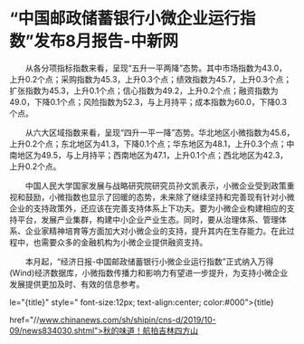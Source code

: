 # “中国邮政储蓄银行小微企业运行指数”发布8月报告-中新网

　　从各分项指标指数来看，呈现“五升一平两降”态势。其中市场指数为43.0，上升0.2个点；采购指数为45.3，上升0.3个点；绩效指数为45.7，上升0.3个点；扩张指数为45.3，上升0.1个点；信心指数为49.2，上升0.2个点；融资指数为49.0，下降0.1个点；风险指数为52.3，与上月持平；成本指数为60.0，下降0.3个点。

　　从六大区域指数来看，呈现“四升一平一降”态势。华北地区小微指数为45.6，上升0.2个点；东北地区为41.3，下降0.1个点；华东地区为48.1，上升0.3个点；中南地区为49.5，与上月持平；西南地区为47.1，上升0.1个点；西北地区为42.3，上升0.2个点。

　　中国人民大学国家发展与战略研究院研究员孙文凯表示，小微企业受到政策重视和鼓励，小微指数也显示了回暖的态势，未来除了继续坚持和完善现有针对小微企业的支持政策外，还应该在完善支持体系上下功夫。要为小微企业构建相应的支持平台，发展产业集群，构建中小企业产业生态。同时，要从治理体系、管理体系、企业家精神培育等方面加大对小微企业的支持，提升其内在生存能力。在此过程中，也需要众多的金融机构为小微企业提供融资支持。

　　本月起，“经济日报-中国邮政储蓄银行小微企业运行指数”正式纳入万得(Wind)经济数据库，小微指数传播力和影响力有望进一步提升，为支持小微企业发展提供更加及时、有效的信息参考。

le="{title}" style=" font-size:12px; text-align:center; color:#000">{title}

href="//www.chinanews.com/sh/shipin/cns-d/2019/10-09/news834030.shtml">秋的味道！航拍吉林四方山
